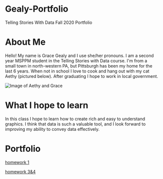# Gealy-Portfolio
Telling Stories With Data Fall 2020 Portfolio

# About Me
Hello! My name is Grace Gealy and I use she/her pronouns. I am a second year MSPPM student in the Telling Stories with Data course.  I'm from a small town in north-western PA, but Pittsburgh has been my home for the last 6 years.  When not in school I love to cook and hang out with my cat Aethy (pictured below).  After graduating I hope to work in local government.

![Image of Aethy and Grace](Aethy.jpg)

# What I hope to learn
In this class I hope to learn how to create rich and easy to understand graphics.  I think that data is such a valuable tool, and I look forward to improving my ability to convey data effectively. 

# Portfolio
[homework 1](/dataviz2.md)

[homework 3&4](/dataviz3.md)
